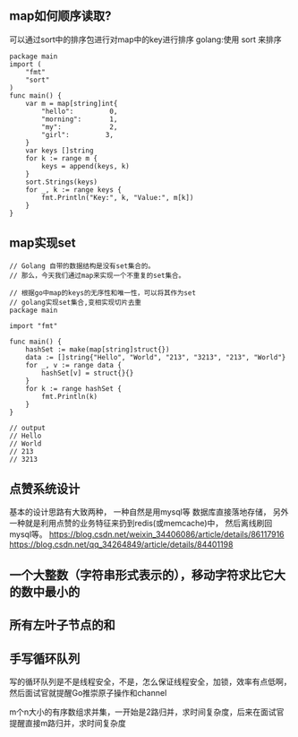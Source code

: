 ## map如何顺序读取? ##
可以通过sort中的排序包进行对map中的key进行排序
golang:使用 sort 来排序

	package main
	import (
	    "fmt"
	    "sort"
	)
	func main() {
	    var m = map[string]int{
	        "hello":         0,
	        "morning":       1,
	        "my":            2,
	        "girl":   		3,
	    }
	    var keys []string
	    for k := range m {
	        keys = append(keys, k)
	    }
	    sort.Strings(keys)
	    for _, k := range keys {
	        fmt.Println("Key:", k, "Value:", m[k])
	    }
	}

## map实现set ##
	// Golang 自带的数据结构是没有set集合的。
	// 那么，今天我们通过map来实现一个不重复的set集合。
	
	// 根据go中map的keys的无序性和唯一性，可以将其作为set
	// golang实现set集合,变相实现切片去重
	package main
	
	import "fmt"
	
	func main() {
		hashSet := make(map[string]struct{})
		data := []string{"Hello", "World", "213", "3213", "213", "World"}
		for _, v := range data {
			hashSet[v] = struct{}{}
		}
		for k := range hashSet {
			fmt.Println(k)
		}
	}
	
	// output
	// Hello
	// World
	// 213
	// 3213


## 点赞系统设计
基本的设计思路有大致两种， 一种自然是用mysql等
数据库直接落地存储， 另外一种就是利用点赞的业务特征来扔到redis(或memcache)中， 然后离线刷回mysql等。
https://blog.csdn.net/weixin_34406086/article/details/86117916
https://blog.csdn.net/qq_34264849/article/details/84401198

## 一个大整数（字符串形式表示的），移动字符求比它大的数中最小的

## 所有左叶子节点的和

## 手写循环队列
写的循环队列是不是线程安全，不是，怎么保证线程安全，加锁，效率有点低啊，然后面试官就提醒Go推崇原子操作和channel

m个n大小的有序数组求并集，一开始是2路归并，求时间复杂度，后来在面试官提醒直接m路归并，求时间复杂度


